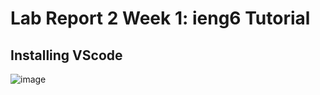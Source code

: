 # Lab Report 2 Week 1: ieng6 Tutorial

Installing VScode
-----------------

![image](cse15l-lab-reports/vscode.jpg?raw=true)
